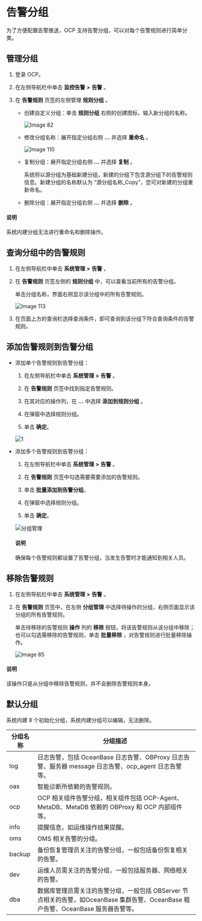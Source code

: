 # 告警分组

为了方便配置告警推送，OCP 支持告警分组，可以对每个告警规则进行简单分类。

## 管理分组

1. 登录 OCP。

2. 在左侧导航栏中单击 **监控告警** **\>** **告警** 。

3. 在 **告警规则** 页签的左侧管理 **规则分组** 。

   * 创建自定义分组：单击 **规则分组** 右侧的创建图标，输入新分组的名称。

     ![Image 82](https://obbusiness-private.oss-cn-shanghai.aliyuncs.com/doc/img/ocp/401/%E8%A7%84%E5%88%99%E5%88%86%E7%BB%841.png)

   * 修改分组名称：展开指定分组右侧 **...** 并选择 **重命名** 。

     ![Image 110](https://help-static-aliyun-doc.aliyuncs.com/assets/img/zh-CN/8912299461/p430091.png)

   * 复制分组：展开指定分组右侧 **...** 并选择 **复制** 。

     系统将以源分组为基础新建分组，新建的分组下包含源分组下的告警规则信息。新建分组的名称默认为 “源分组名称_Copy”，您可对新建的分组重新命名。

   * 删除分组：展开指定分组右侧 **...** 并选择 **删除** 。

  <main id="notice" type='explain'>
    <h4>说明</h4>
    <p>系统内建分组无法进行重命名和删除操作。</p>
  </main>

## 查询分组中的告警规则

1. 在左侧导航栏中单击 **系统管理** **\>** **告警** 。

2. 在 **告警规则** 页签左侧的 **规则分组** 中，可以查看当前所有的告警分组。

   单击分组名称，界面右侧显示该分组中的所有告警规则。

   ![Image 113](https://obbusiness-private.oss-cn-shanghai.aliyuncs.com/doc/img/ocp/401/%E5%91%8A%E8%AD%A6%E5%88%86%E7%BB%84%E8%AF%A6%E6%83%851.png)

3. 在页面上方的查询栏选择查询条件，即可查询到该分组下符合查询条件的告警规则。

## 添加告警规则到告警分组

* 添加单个告警规则到告警分组：

  1. 在左侧导航栏中单击 **系统管理** **\>** **告警** 。

  2. 在 **告警规则** 页签中找到指定告警规则。

  3. 在其对应的操作列，在 **...** 中选择 **添加到规则分组** 。

  4. 在弹窗中选择规则分组。

  5. 单击 **确定**。

  ![1](https://obbusiness-private.oss-cn-shanghai.aliyuncs.com/doc/img/ocp/401/%E6%B7%BB%E5%8A%A0%E5%88%B0%E5%91%8A%E8%AD%A6%E5%88%86%E7%BB%841.png)

* 添加多个告警规则到告警分组：

  1. 在左侧导航栏中单击 **系统管理** **\>** **告警** 。

  2. 在 **告警规则** 页签中勾选需要需要添加的告警规则。

  3. 单击 **批量添加到告警分组**。

  4. 在弹窗中选择规则分组。

  5. 单击 **确定**。

  ![分组管理](https://obbusiness-private.oss-cn-shanghai.aliyuncs.com/doc/img/ocp/401/%E6%89%B9%E9%87%8F%E6%B7%BB%E5%8A%A0%E5%88%B0%E5%91%8A%E8%AD%A6%E5%88%86%E7%BB%841.png)

  <main id="notice" type='explain'>
    <h4>说明</h4>
    <p>确保每个告警规则都设置了告警分组，当发生告警时才能通知到相关人员。</p>
  </main>

## 移除告警规则

1. 在左侧导航栏中单击 **系统管理** **\>** **告警** 。

2. 在 **告警规则** 页签中，在左侧 **分组管理** 中选择待操作的分组，右侧页面显示该分组的所有告警规则。

   单击待移除的告警规则 **操作** 列的 **移除** 按钮，将该告警规则从该分组中移除；也可以勾选需移除的告警规则，单击 **批量移除** ，对告警规则进行批量移除操作。

   ![Image 85](https://obbusiness-private.oss-cn-shanghai.aliyuncs.com/doc/img/ocp/401/%E6%89%B9%E9%87%8F%E7%A7%BB%E9%99%A4%E5%91%8A%E8%AD%A6%E8%A7%84%E5%88%991.png)

  <main id="notice" type='explain'>
    <h4>说明</h4>
    <p>该操作只是从分组中移除告警规则，并不会删除告警规则本身。</p>
  </main>

## 默认分组

系统内建 8 个初始化分组，系统内建分组可以编辑，无法删除。

| **分组名称** |   **分组描述**       |
|----------|-------|
| log     | 日志告警，包括 OceanBase 日志告警、OBProxy 日志告警、服务器 message 日志告警、ocp_agent 日志告警等。 |
| oas     | 智能诊断所依赖的告警规则。 |
| ocp      | OCP 相关组件告警分组，相关组件包括 OCP-Agent、MetaDB、MetaDB 依赖的 OBProxy 和 OCP 内部组件等。  |
| info     | 提醒信息，如运维操作结果提醒。 |
| oms      | OMS 相关告警的分组。 |
| backup   | 备份恢复管理员关注的告警分组，一般包括备份恢复相关的告警。 |
| dev      | 运维人员需关注的告警分组，一般包括服务器、网络相关的告警。   |
| dba      | 数据库管理员需关注的告警分组，一般包括 OBServer 节点相关的告警，如OceanBase 集群告警、OceanBase 租户告警、OceanBase 服务器告警等。 |
